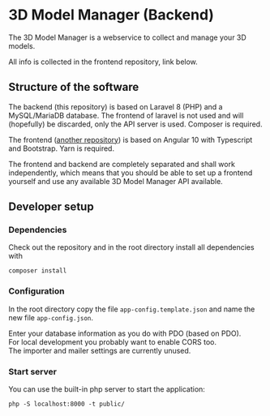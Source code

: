 # 3D Model Manager (Backend)
The 3D Model Manager is a webservice to collect and manage your 3D models.

All info is collected in the frontend repository, link below.

## Structure of the software
The backend (this repository) is based on Laravel 8 (PHP) and a MySQL/MariaDB database. The frontend of laravel is not used and will (hopefully) be discarded, only the API server is used. Composer is required.

The frontend ([another repository](https://github.com/Micky261/3d-model-manager-frontend)) is based on Angular 10 with Typescript and Bootstrap. Yarn is required.

The frontend and backend are completely separated and shall work independently, which means that you should be able to set up a frontend yourself and use any available 3D Model Manager API available.

## Developer setup
### Dependencies
Check out the repository and in the root directory install all dependencies with
```shell
composer install
```

### Configuration
In the root directory copy the file `app-config.template.json` and name the new file `app-config.json`.

Enter your database information as you do with PDO (based on PDO).<br />
For local development you probably want to enable CORS too.<br />
The importer and mailer settings are currently unused.

### Start server
You can use the built-in php server to start the application:
```shell
php -S localhost:8000 -t public/
```
